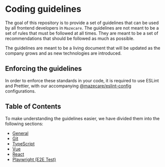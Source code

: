 # Coding guidelines

The goal of this repository is to provide a set of guidelines that can be used by all frontend developers in `Mazecare`. The guidelines are not meant to be a set of rules that must be followed at all times. They are meant to be a set of recommendations that should be followed as much as possible.

The guidelines are meant to be a living document that will be updated as the company grows and as new technologies are introduced.

## Enforcing the guidelines

In order to enforce these standards in your code, it is required to use ESLint and Prettier, with our accompanying [@mazecare/eslint-config](https://www.npmjs.com/package/@mazecare/eslint-config) configurations.

## Table of Contents

To make understanding the guidelines easier, we have divided them into the following sections:

- [General](/general/README.md)
- [Git](/git/README.md)
- [TypeScript](/typescript/README.md)
- [Vue](#vue)
- [React](#react)
- [Playwright (E2E Test)](/e2e/README.md)
